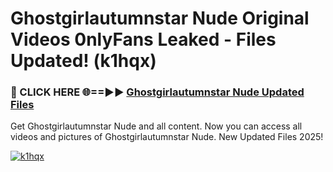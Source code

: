 # Ghostgirlautumnstar Nude Original Videos 0nlyFans Leaked - Files Updated! (k1hqx)

<h3>🔴 CLICK HERE 🌐==►► <a href="https://tinyurl.com/y5r63du9" rel="nofollow">Ghostgirlautumnstar Nude Updated Files</a></h3>

Get Ghostgirlautumnstar Nude and all content. Now you can access all videos and pictures of Ghostgirlautumnstar Nude. New Updated Files 2025!

[![k1hqx](https://i.imgur.com/UVo9nyh.gif)](https://tinyurl.com/y5r63du9)